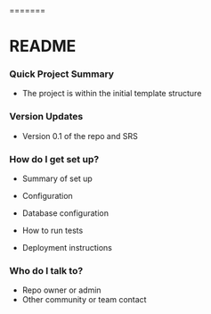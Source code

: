 =======
# README #

### Quick Project Summary ###
* The project is within the initial template structure

### Version Updates ###
* Version 0.1 of the repo and SRS

### How do I get set up? ###

* Summary of set up

* Configuration

* Database configuration

* How to run tests

* Deployment instructions

### Who do I talk to? ###

* Repo owner or admin
* Other community or team contact
